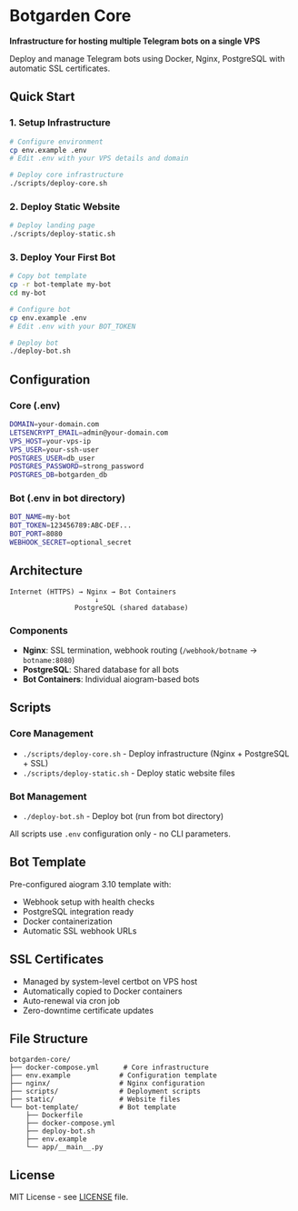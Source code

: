 # Botgarden Core

**Infrastructure for hosting multiple Telegram bots on a single VPS**

Deploy and manage Telegram bots using Docker, Nginx, PostgreSQL with automatic SSL certificates.

## Quick Start

### 1. Setup Infrastructure

```bash
# Configure environment
cp env.example .env
# Edit .env with your VPS details and domain

# Deploy core infrastructure  
./scripts/deploy-core.sh
```

### 2. Deploy Static Website

```bash
# Deploy landing page
./scripts/deploy-static.sh
```

### 3. Deploy Your First Bot

```bash
# Copy bot template
cp -r bot-template my-bot
cd my-bot

# Configure bot
cp env.example .env
# Edit .env with your BOT_TOKEN

# Deploy bot
./deploy-bot.sh
```

## Configuration

### Core (.env)
```bash
DOMAIN=your-domain.com
LETSENCRYPT_EMAIL=admin@your-domain.com
VPS_HOST=your-vps-ip
VPS_USER=your-ssh-user
POSTGRES_USER=db_user
POSTGRES_PASSWORD=strong_password
POSTGRES_DB=botgarden_db
```

### Bot (.env in bot directory)
```bash
BOT_NAME=my-bot
BOT_TOKEN=123456789:ABC-DEF...
BOT_PORT=8080
WEBHOOK_SECRET=optional_secret
```

## Architecture

```
Internet (HTTPS) → Nginx → Bot Containers
                     ↓
                PostgreSQL (shared database)
```

### Components

- **Nginx**: SSL termination, webhook routing (`/webhook/botname` → `botname:8080`)
- **PostgreSQL**: Shared database for all bots
- **Bot Containers**: Individual aiogram-based bots

## Scripts

### Core Management
- `./scripts/deploy-core.sh` - Deploy infrastructure (Nginx + PostgreSQL + SSL)
- `./scripts/deploy-static.sh` - Deploy static website files

### Bot Management  
- `./deploy-bot.sh` - Deploy bot (run from bot directory)

All scripts use `.env` configuration only - no CLI parameters.

## Bot Template

Pre-configured aiogram 3.10 template with:
- Webhook setup with health checks
- PostgreSQL integration ready
- Docker containerization
- Automatic SSL webhook URLs

## SSL Certificates

- Managed by system-level certbot on VPS host
- Automatically copied to Docker containers
- Auto-renewal via cron job
- Zero-downtime certificate updates

## File Structure

```
botgarden-core/
├── docker-compose.yml      # Core infrastructure
├── env.example            # Configuration template
├── nginx/                 # Nginx configuration
├── scripts/               # Deployment scripts
├── static/                # Website files
└── bot-template/          # Bot template
    ├── Dockerfile
    ├── docker-compose.yml
    ├── deploy-bot.sh
    ├── env.example
    └── app/__main__.py
```

## License

MIT License - see [LICENSE](LICENSE) file.